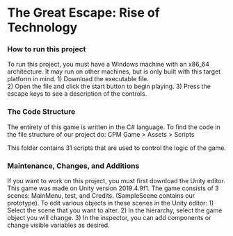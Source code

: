 <h1>The Great Escape: Rise of Technology</h1>  

<h3>How to run this project</h3>
 <p>To run this project, you must have a Windows machine with an x86_64 architecture.   
  It may run on other machines, but is only built with this target platform in mind.  
    1) Download the executable file.<br>
    2) Open the file and click the start button to begin playing.  
    3) Press the escape keys to see a description of the controls.   

<h3>The Code Structure</h3>  
  The entirety of this game is written in the C# language.   
  To find the code in the file structure of our project do:  
    CPM Game > Assets > Scripts  
  
  This folder contains 31 scripts that are used to control the logic of the game.   
  
<h3>Maintenance, Changes, and Additions</h3>  
  If you want to work on this project, you must first download the Unity editor.  
  This game was made on Unity version 2019.4.9f1.  
  The game consists of 3 scenes: MainMenu, test, and Credits. (SampleScene contains our prototype).  
  To edit various objects in these scenes in the Unity editor:  
    1) Select the scene that you want to alter.  
    2) In the hierarchy, select the game object you will change.  
    3) In the inspector, you can add components or change visible variables as desired. </p>
